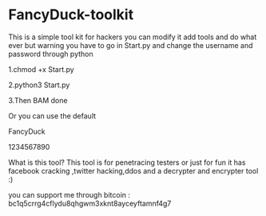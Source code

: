 # FancyDuck-toolkit
This is a simple tool kit for hackers you can modify it add tools and do what ever but warning you have to go in Start.py and change the username and password through python

1.chmod +x Start.py

2.python3 Start.py

3.Then BAM done 

Or you can use the default 

FancyDuck

1234567890

What is this tool?
This tool is for penetracing testers or just for fun it has facebook cracking ,twitter hacking,ddos and
a decrypter and encrypter tool :)


you can support me through bitcoin : bc1q5crrg4cflydu8qhgwm3xknt8ayceyftamnf4g7
